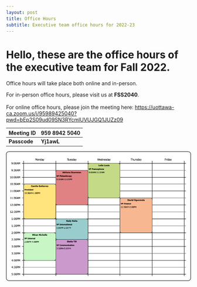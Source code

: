 ```yaml
---
layout: post
title: Office Hours
subtitle: Executive team office hours for 2022-23
---
```

<h1> Hello, these are the office hours of the executive team for Fall 2022. </h1>

Office hours will take place both online and in-person. 

For in-person office hours, please visit us at **FSS2040**. <br> <br>
For online office hours, please join the meeting here: https://uottawa-ca.zoom.us/j/95989425040?pwd=bEp2S09ud09SN3RYcmlUVUJGQ1JUZz09

| **Meeting ID** | **959 8942 5040** | 
| --- | ---| 
| **Passcode** | **Yj1awL** | 

<img src="/news/officehours.png">
